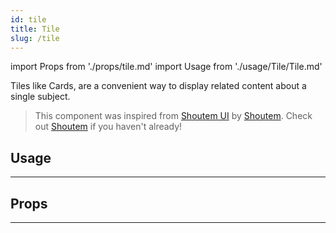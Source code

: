 ```yaml
---
id: tile
title: Tile
slug: /tile
---
```


import Props from './props/tile.md'
import Usage from './usage/Tile/Tile.md'

Tiles like Cards, are a convenient way to display related content about a single
subject.

> This component was inspired from [Shoutem UI](https://github.com/shoutem/ui)
> by [Shoutem](https://github.com/shoutem). Check out
> [Shoutem](http://shoutem.github.io/) if you haven't already!

## Usage

<Usage />

---

## Props

<Props />

---
